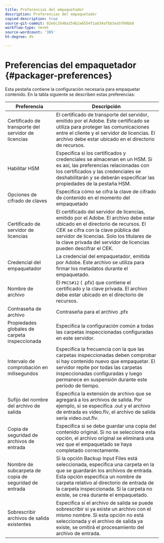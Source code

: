 ```yaml
---
title: Preferencias del empaquetador
description: Preferencias del empaquetador
copied-description: true
source-git-commit: 02ebc3548a254b2a6554f1ab34afbb3ea5f09bb8
workflow-type: tm+mt
source-wordcount: '385'
ht-degree: 0%

---
```


# Preferencias del empaquetador {#packager-preferences}

Esta pestaña contiene la configuración necesaria para empaquetar contenido. En la tabla siguiente se describen estas preferencias:

| Preferencia | Descripción |
|--- |--- |
| Certificado de transporte del servidor de licencias | El certificado de transporte del servidor, emitido por el Adobe. Este certificado se utiliza para proteger las comunicaciones entre el cliente y el servidor de licencias. El archivo debe estar ubicado en el directorio de recursos. |
| Habilitar HSM | Especifica si los certificados y credenciales se almacenan en un HSM. Si es así, las preferencias relacionadas con los certificados y las credenciales se deshabilitarán y se deberán especificar las propiedades de la pestaña HSM. |
| Opciones de cifrado de claves | Especifica cómo se cifra la clave de cifrado de contenido en el momento del empaquetado |
| Certificado de servidor de licencias | El certificado del servidor de licencias, emitido por el Adobe. El archivo debe estar ubicado en el directorio de recursos. El CEK se cifra con la clave pública del servidor de licencias. Solo los titulares de la clave privada del servidor de licencias pueden descifrar el CEK. |
| Credencial del empaquetador | La credencial del empaquetador, emitida por Adobe. Este archivo se utiliza para firmar los metadatos durante el empaquetado. |
| Nombre de archivo | El `PKCS#12` ( .pfx) que contiene el certificado y la clave privada. El archivo debe estar ubicado en el directorio de recursos. |
| Contraseña de archivo | Contraseña para el archivo .pfx |
| Propiedades globales de carpeta inspeccionada | Especifica la configuración común a todas las carpetas inspeccionadas configuradas en este servidor. |
| Intervalo de comprobación en milisegundos | Especifica la frecuencia con la que las carpetas inspeccionadas deben comprobar si hay contenido nuevo que empaquetar. El servidor repite por todas las carpetas inspeccionadas configuradas y luego permanece en suspensión durante este período de tiempo. |
| Sufijo del nombre del archivo de salida | Especifica la extensión de archivo que se agregará a los archivos de salida. Por ejemplo, si se especifica .out y el archivo de entrada es video.flv, el archivo de salida sería video.out.flv. |
| Copia de seguridad de archivos de entrada | Especifica si se debe guardar una copia del contenido original. Si no se selecciona esta opción, el archivo original se eliminará una vez que el empaquetado se haya completado correctamente. |
| Nombre de subcarpeta de copia de seguridad de entrada | Si la opción Backup Input Files está seleccionada, especifica una carpeta en la que se guardarán los archivos de entrada. Esta opción especifica un nombre de carpeta relativo al directorio de entrada de la carpeta inspeccionada. Si la carpeta no existe, se crea durante el empaquetado. |
| Sobrescribir archivos de salida existentes | Especifica si el archivo de salida se puede sobrescribir si ya existe un archivo con el mismo nombre. Si esta opción no está seleccionada y el archivo de salida ya existe, se omitirá el procesamiento del archivo de entrada. |
